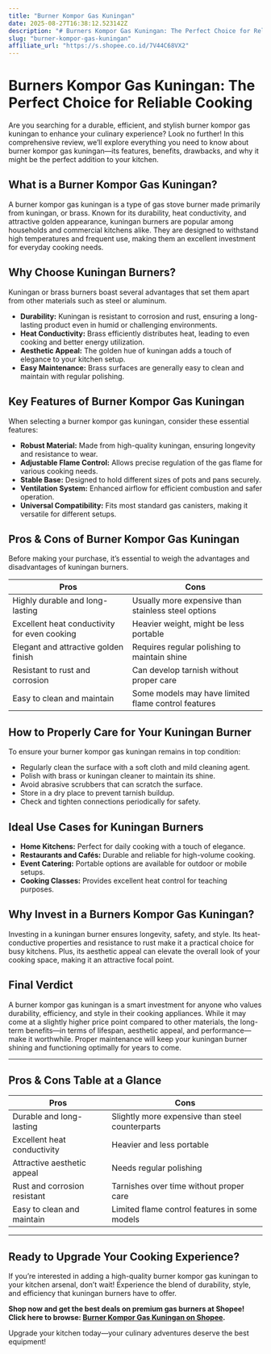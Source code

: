 ```yaml
---
title: "Burner Kompor Gas Kuningan"
date: 2025-08-27T16:38:12.523142Z
description: "# Burners Kompor Gas Kuningan: The Perfect Choice for Reliable Cooking..."
slug: "burner-kompor-gas-kuningan"
affiliate_url: "https://s.shopee.co.id/7V44C68VX2"
---
```

# Burners Kompor Gas Kuningan: The Perfect Choice for Reliable Cooking

Are you searching for a durable, efficient, and stylish burner kompor gas kuningan to enhance your culinary experience? Look no further! In this comprehensive review, we’ll explore everything you need to know about burner kompor gas kuningan—its features, benefits, drawbacks, and why it might be the perfect addition to your kitchen.

## What is a Burner Kompor Gas Kuningan?

A burner kompor gas kuningan is a type of gas stove burner made primarily from kuningan, or brass. Known for its durability, heat conductivity, and attractive golden appearance, kuningan burners are popular among households and commercial kitchens alike. They are designed to withstand high temperatures and frequent use, making them an excellent investment for everyday cooking needs.

## Why Choose Kuningan Burners?

Kuningan or brass burners boast several advantages that set them apart from other materials such as steel or aluminum.

- **Durability:** Kuningan is resistant to corrosion and rust, ensuring a long-lasting product even in humid or challenging environments.
- **Heat Conductivity:** Brass efficiently distributes heat, leading to even cooking and better energy utilization.
- **Aesthetic Appeal:** The golden hue of kuningan adds a touch of elegance to your kitchen setup.
- **Easy Maintenance:** Brass surfaces are generally easy to clean and maintain with regular polishing.

## Key Features of Burner Kompor Gas Kuningan

When selecting a burner kompor gas kuningan, consider these essential features:

- **Robust Material:** Made from high-quality kuningan, ensuring longevity and resistance to wear.
- **Adjustable Flame Control:** Allows precise regulation of the gas flame for various cooking needs.
- **Stable Base:** Designed to hold different sizes of pots and pans securely.
- **Ventilation System:** Enhanced airflow for efficient combustion and safer operation.
- **Universal Compatibility:** Fits most standard gas canisters, making it versatile for different setups.

## Pros & Cons of Burner Kompor Gas Kuningan

Before making your purchase, it’s essential to weigh the advantages and disadvantages of kuningan burners.

| **Pros**                                              | **Cons**                                             |
|--------------------------------------------------------|-----------------------------------------------------|
| Highly durable and long-lasting                     | Usually more expensive than stainless steel options |
| Excellent heat conductivity for even cooking       | Heavier weight, might be less portable             |
| Elegant and attractive golden finish                | Requires regular polishing to maintain shine    |
| Resistant to rust and corrosion                     | Can develop tarnish without proper care          |
| Easy to clean and maintain                          | Some models may have limited flame control features |

## How to Properly Care for Your Kuningan Burner

To ensure your burner kompor gas kuningan remains in top condition:

- Regularly clean the surface with a soft cloth and mild cleaning agent.
- Polish with brass or kuningan cleaner to maintain its shine.
- Avoid abrasive scrubbers that can scratch the surface.
- Store in a dry place to prevent tarnish buildup.
- Check and tighten connections periodically for safety.

## Ideal Use Cases for Kuningan Burners

- **Home Kitchens:** Perfect for daily cooking with a touch of elegance.
- **Restaurants and Cafés:** Durable and reliable for high-volume cooking.
- **Event Catering:** Portable options are available for outdoor or mobile setups.
- **Cooking Classes:** Provides excellent heat control for teaching purposes.

## Why Invest in a Burners Kompor Gas Kuningan?

Investing in a kuningan burner ensures longevity, safety, and style. Its heat-conductive properties and resistance to rust make it a practical choice for busy kitchens. Plus, its aesthetic appeal can elevate the overall look of your cooking space, making it an attractive focal point.

## Final Verdict

A burner kompor gas kuningan is a smart investment for anyone who values durability, efficiency, and style in their cooking appliances. While it may come at a slightly higher price point compared to other materials, the long-term benefits—in terms of lifespan, aesthetic appeal, and performance—make it worthwhile. Proper maintenance will keep your kuningan burner shining and functioning optimally for years to come.

---

## Pros & Cons Table at a Glance

| **Pros**                                               | **Cons**                                             |
|---------------------------------------------------------|-----------------------------------------------------|
| Durable and long-lasting                              | Slightly more expensive than steel counterparts   |
| Excellent heat conductivity                           | Heavier and less portable                          |
| Attractive aesthetic appeal                           | Needs regular polishing                            |
| Rust and corrosion resistant                          | Tarnishes over time without proper care          |
| Easy to clean and maintain                            | Limited flame control features in some models    |

---

## Ready to Upgrade Your Cooking Experience?

If you’re interested in adding a high-quality burner kompor gas kuningan to your kitchen arsenal, don’t wait! Experience the blend of durability, style, and efficiency that kuningan burners have to offer. 

**Shop now and get the best deals on premium gas burners at Shopee! Click here to browse: [Burner Kompor Gas Kuningan on Shopee](https://s.shopee.co.id/7V44C68VX2).**

Upgrade your kitchen today—your culinary adventures deserve the best equipment!